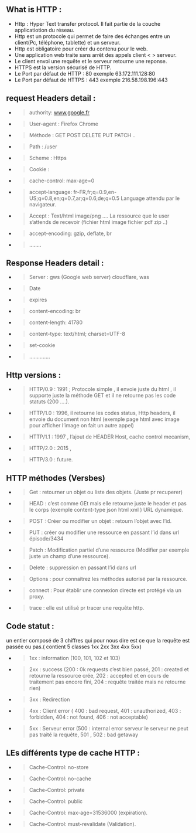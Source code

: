 ## What is HTTP :
- Http : Hyper Text transfer protocol. Il fait partie de la couche applicatiotion du réseau.
- Http est un protocole qui permet de faire des échanges entre un client(Pc, téléphone, tablette) et un serveur.
- Http  est obligatoire pour créer du contenu pour le web.
- Une application web traite sans arrêt des appels client < > serveur.
- Le client envoi une requête et le serveur retourne une reponse.
- HTTPS est la version sécurisé de HTTP.
- Le Port par défaut de HTTP : 80 exemple 63.172.111.128:80
- Le Port par défaut de HTTPS : 443 exemple 216.58.198.196:443
## request Headers detail :
- > authority: www.google.fr
- > User-agent : Firefox Chrome
- > Méthode : GET POST DELETE PUT PATCH ..
- > Path : /user
- > Scheme : Https
- > Cookie : 
- > cache-control: max-age=0
- > accept-language: fr-FR,fr;q=0.9,en-US;q=0.8,en;q=0.7,ar;q=0.6,de;q=0.5 Language attendu par le navigateur.
- > Accept : Text/html image/png …. La ressource que le user s’attends de recevoir (fichier html image fichier pdf zip ..)
- > accept-encoding: gzip, deflate, br
- > ……..
## Response Headers detail :
- > Server : gws (Google web server) cloudflare, was
- > Date
- > expires
- > content-encoding: br
- > content-length: 41780
- > content-type: text/html; charset=UTF-8
- > set-cookie
- > …………..
## Http versions :
- > HTTP/0.9 : 1991 ; Protocole simple , il envoie juste du html , il supporte juste la méthode GET et il ne retourne pas les code statuts (200 ….).
- > HTTP/1.0 : 1996, il retourne les codes status, Http headers, il envoie du document non html (exemple page html avec image pour afficher l’image on fait un autre appel)
- > HTTP/1.1 : 1997 , l’ajout de HEADER Host, cache control mecanism, 
- > HTTP/2.0 : 2015 , 
- > HTTP/3.0 : future.
## HTTP méthodes (Versbes)
- > Get : retourner un objet ou liste des objets. (Juste pr recuperer)
- > HEAD : c’est comme GEt mais elle retourne juste le header et pas le corps (exemple content-type json html xml ) URL dynamique.
- > POST : Créer ou modifier un objet : retourn l’objet avec l’id.
- > PUT : créer ou modifier une ressource en passant l’id dans url épisode/3434
- > Patch : Modification partiel d’une ressource (Modifier par exemple juste un champ d’une ressource).
- > Delete : suppression en passant l’id dans url
- > Options : pour connaîtrez les méthodes autorisé par la ressource.
- > connect : Pour établir une connexion directe est protégé via un proxy.
- > trace : elle est utilisé pr tracer une requête http.
## Code statut : 
un entier composé de 3 chiffres qui pour nous dire est ce que la requête est passée ou pas.( contient 5 classes 1xx 2xx 3xx 4xx 5xx)
- > 1xx : information (100, 101, 102 et 103)
- > 2xx : success (200 : 0k requests c’est bien passé, 201 : created et retourne la ressource crée, 202 : accepted et en cours de traitement pas encore fini, 204 : requête traitée mais ne retourne rien)
- > 3xx : Redirection
- > 4xx : Client error ( 400 : bad request, 401 : unauthorized, 403 : forbidden, 404 : not found, 406 : not acceptable)
- > 5xx : Serveur error (500 : internal error serveur le serveur ne peut pas traité la requête, 501 , 502 : bad getaway
## LEs différents type de cache HTTP :
- > Cache-Control: no-store
- > Cache-Control: no-cache
- > Cache-Control: private
- > Cache-Control: public
- > Cache-Control: max-age=31536000 (expiration).
- > Cache-Control: must-revalidate (Validation).
